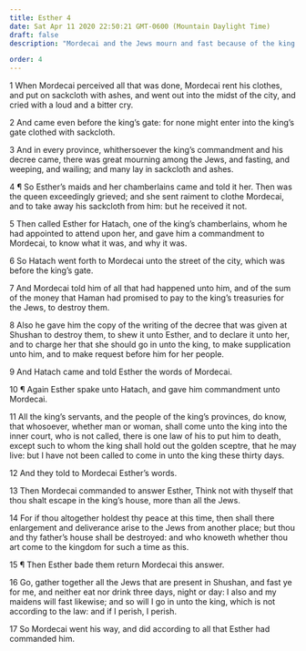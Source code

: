 ```yaml
---
title: Esther 4
date: Sat Apr 11 2020 22:50:21 GMT-0600 (Mountain Daylight Time)
draft: false
description: "Mordecai and the Jews mourn and fast because of the king’s decree—Esther, at the peril of her life, prepares to go in unto the king."

order: 4
---
```

    
1 When Mordecai perceived all that was done, Mordecai rent his clothes, and put on sackcloth with ashes, and went out into the midst of the city, and cried with a loud and a bitter cry.

2 And came even before the king’s gate: for none might enter into the king’s gate clothed with sackcloth.

3 And in every province, whithersoever the king’s commandment and his decree came, there was great mourning among the Jews, and fasting, and weeping, and wailing; and many lay in sackcloth and ashes.

4 ¶ So Esther’s maids and her chamberlains came and told it her. Then was the queen exceedingly grieved; and she sent raiment to clothe Mordecai, and to take away his sackcloth from him: but he received it not.

5 Then called Esther for Hatach, one of the king’s chamberlains, whom he had appointed to attend upon her, and gave him a commandment to Mordecai, to know what it was, and why it was.

6 So Hatach went forth to Mordecai unto the street of the city, which was before the king’s gate.

7 And Mordecai told him of all that had happened unto him, and of the sum of the money that Haman had promised to pay to the king’s treasuries for the Jews, to destroy them.

8 Also he gave him the copy of the writing of the decree that was given at Shushan to destroy them, to shew it unto Esther, and to declare it unto her, and to charge her that she should go in unto the king, to make supplication unto him, and to make request before him for her people.

9 And Hatach came and told Esther the words of Mordecai.

10 ¶ Again Esther spake unto Hatach, and gave him commandment unto Mordecai.

11 All the king’s servants, and the people of the king’s provinces, do know, that whosoever, whether man or woman, shall come unto the king into the inner court, who is not called, there is one law of his to put him to death, except such to whom the king shall hold out the golden sceptre, that he may live: but I have not been called to come in unto the king these thirty days.

12 And they told to Mordecai Esther’s words.

13 Then Mordecai commanded to answer Esther, Think not with thyself that thou shalt escape in the king’s house, more than all the Jews.

14 For if thou altogether holdest thy peace at this time, then shall there enlargement and deliverance arise to the Jews from another place; but thou and thy father’s house shall be destroyed: and who knoweth whether thou art come to the kingdom for such a time as this.

15 ¶ Then Esther bade them return Mordecai this answer.

16 Go, gather together all the Jews that are present in Shushan, and fast ye for me, and neither eat nor drink three days, night or day: I also and my maidens will fast likewise; and so will I go in unto the king, which is not according to the law: and if I perish, I perish.

17 So Mordecai went his way, and did according to all that Esther had commanded him.
